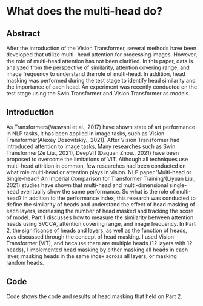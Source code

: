 # What does the multi-head do?

## Abstract <br>
After the introduction of the Vision Transformer, several methods have been developed that utilize multi- head attention for processing images. However, the role of multi-head attention has not been clarified. In this paper, data is analyzed from the perspective of similarity, attention covering range, and image frequency to understand the role of multi-head. In addition, head masking was performed during the test stage to identify head similarity and the importance of each head. An experiment was recently conducted on the test stage using the Swin Transformer and Vision Transformer as models.

## Introduction
As Transformers(Vaswani et al., 2017) have shown state of art performance in NLP tasks, it has been applied in image tasks, such as Vision Transformer(Alexey Dosovitskiy., 2021). After Vision Transformer had introduced attention to image tasks, Many researches such as Swin Transformer(Ze Liu., 2021), DeepViT(Daquan Zhou., 2021) have been proposed to overcome the limitations of ViT. Although all techniques use multi-head attrition in common, few researches had been conducted on what role multi-head or attention plays in vision. NLP paper 'Multi-head or Single-head? An Imperial Comparison for Transformer Training'(Liyuan Liu., 2021) studies have shown that multi-head and multi-dimensional single-head eventually show the same performance.
So what is the role of multi-head? In addition to the performance index, this research was conducted to define the similarity of heads and understand the effect of head masking of each layers, increasing the number of head masked and tracking the score of model. Part 1 discusses how to measure the similarity between attention heads using SVCCA, attention covering range, and image frequency. In Part 2, the significance of heads and layers, as well as the function of heads, was discussed through the concept of head masking. I used Vision Transformer (ViT), and because there are multiple heads (12 layers with 12 heads), I implemented head masking by either masking all heads in each layer, masking heads in the same index across all layers, or masking random heads.

## Code
Code shows the code and results of head masking that held on Part 2. 

